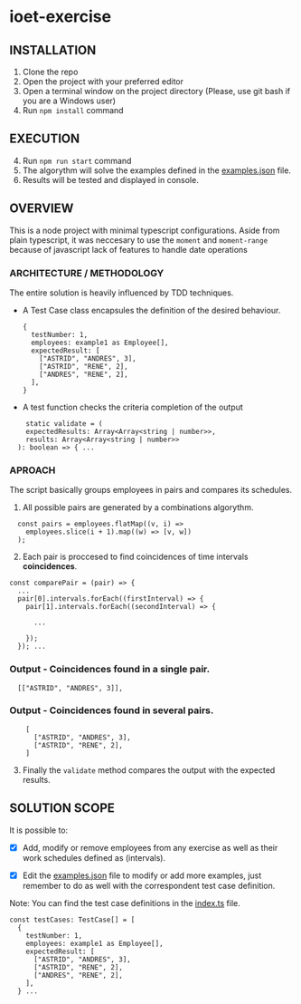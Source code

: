 # ioet-exercise

## INSTALLATION

1) Clone the repo
2) Open the project with your preferred editor
3) Open a terminal window on the project directory (Please, use git bash if you are a Windows user)
4) Run `npm install` command  

## EXECUTION

4) Run `npm run start` command
5) The algorythm will solve the examples defined in the [examples.json](./examples.json) file.
6) Results will be tested and displayed in console.

## OVERVIEW

This is a node project with minimal typescript configurations.
Aside from plain typescript, it was neccesary to use the `moment` and `moment-range` because of javascript lack of features to handle date operations

### ARCHITECTURE / METHODOLOGY

The entire solution is heavily influenced by TDD techniques. 

- A Test Case class encapsules the definition of the desired behaviour.
  ```
  {
    testNumber: 1,
    employees: example1 as Employee[],
    expectedResult: [
      ["ASTRID", "ANDRES", 3],
      ["ASTRID", "RENE", 2],
      ["ANDRES", "RENE", 2],
    ],
  }
  ```
- A test function checks the criteria completion of the output
```
    static validate = (
    expectedResults: Array<Array<string | number>>,
    results: Array<Array<string | number>>
  ): boolean => { ...
```

### APROACH
The script basically groups employees in pairs and compares its schedules. 

1) All possible pairs are generated by a combinations algorythm.

```
  const pairs = employees.flatMap((v, i) =>
    employees.slice(i + 1).map((w) => [v, w])
  );
```

2) Each pair is proccesed to find coincidences of time intervals **coincidences**.

```
const comparePair = (pair) => {
  ...
  pair[0].intervals.forEach((firstInterval) => {
    pair[1].intervals.forEach((secondInterval) => {
      
      ...
    
    });
  }); ...
```
### Output - Coincidences found in a single pair.
```
  [["ASTRID", "ANDRES", 3]],
```

### Output - Coincidences found in several pairs.
```
    [
      ["ASTRID", "ANDRES", 3],
      ["ASTRID", "RENE", 2],
    ]
```

3) Finally the ```validate``` method compares the output with the expected results. 

## SOLUTION SCOPE

It is possible to:

- [x] Add, modify or remove employees from any exercise as well as their work schedules defined as (intervals). 

- [x] Edit the [examples.json](./examples.json) file to modify or add more examples, 
just remember to do as well with the correspondent test case definition. 

Note: You can find the test case definitions in the [index.ts](./index.ts) file.

```
const testCases: TestCase[] = [
  {
    testNumber: 1,
    employees: example1 as Employee[],
    expectedResult: [
      ["ASTRID", "ANDRES", 3],
      ["ASTRID", "RENE", 2],
      ["ANDRES", "RENE", 2],
    ],
  } ...
```










